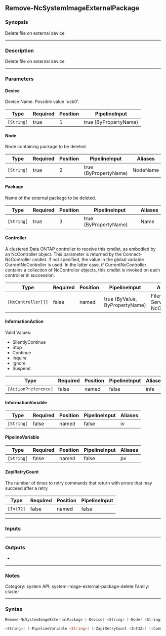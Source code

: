Remove-NcSystemImageExternalPackage
-----------------------------------

### Synopsis
Delete file on external device

---

### Description

Delete file on external device

---

### Parameters
#### **Device**
Device Name. Possible value 'usb0'.

|Type      |Required|Position|PipelineInput        |
|----------|--------|--------|---------------------|
|`[String]`|true    |1       |true (ByPropertyName)|

#### **Node**
Node containing package to be deleted.

|Type      |Required|Position|PipelineInput        |Aliases |
|----------|--------|--------|---------------------|--------|
|`[String]`|true    |2       |true (ByPropertyName)|NodeName|

#### **Package**
Name of the external package to be deleted.

|Type      |Required|Position|PipelineInput        |Aliases|
|----------|--------|--------|---------------------|-------|
|`[String]`|true    |3       |true (ByPropertyName)|Name   |

#### **Controller**
A clustered Data ONTAP controller to receive this cmdlet, as embodied by an NcController object.  This parameter is returned by the Connect-NcController cmdlet.  If not specified, the value in the global variable CurrentNcController is used.  In the latter case, if CurrentNcController contains a collection of NcController objects, this cmdlet is invoked on each controller in succession.

|Type              |Required|Position|PipelineInput                 |Aliases                          |
|------------------|--------|--------|------------------------------|---------------------------------|
|`[NcController[]]`|false   |named   |true (ByValue, ByPropertyName)|Filer<br/>Server<br/>NcController|

#### **InformationAction**

Valid Values:

* SilentlyContinue
* Stop
* Continue
* Inquire
* Ignore
* Suspend

|Type                |Required|Position|PipelineInput|Aliases|
|--------------------|--------|--------|-------------|-------|
|`[ActionPreference]`|false   |named   |false        |infa   |

#### **InformationVariable**

|Type      |Required|Position|PipelineInput|Aliases|
|----------|--------|--------|-------------|-------|
|`[String]`|false   |named   |false        |iv     |

#### **PipelineVariable**

|Type      |Required|Position|PipelineInput|Aliases|
|----------|--------|--------|-------------|-------|
|`[String]`|false   |named   |false        |pv     |

#### **ZapiRetryCount**
The number of times to retry commands that return with errors that may succeed after a retry

|Type     |Required|Position|PipelineInput|
|---------|--------|--------|-------------|
|`[Int32]`|false   |named   |false        |

---

### Inputs

---

### Outputs
* 

---

### Notes
Category: system
API: system-image-external-package-delete
Family: cluster

---

### Syntax
```PowerShell
Remove-NcSystemImageExternalPackage [-Device] <String> [-Node] <String> [-Package] <String> [-Controller <NcController[]>] [-InformationAction <ActionPreference>] [-InformationVariable 
```
```PowerShell
<String>] [-PipelineVariable <String>] [-ZapiRetryCount <Int32>] [<CommonParameters>]
```
